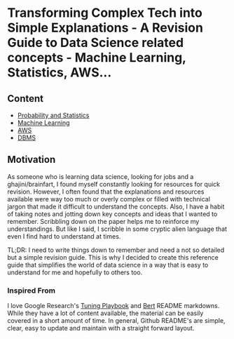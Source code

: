 # Transforming Complex Tech into Simple Explanations - A Revision Guide to Data Science related concepts - Machine Learning, Statistics, AWS...
## Content
* [Probability and Statistics](https://github.com/nvmcr/Blog/tree/main/ProbalityAndStatistics)
* [Machine Learning](https://github.com/nvmcr/Blog/tree/main/Machine_Learning)
* [AWS](https://github.com/nvmcr/Blog/tree/main/AWS)
* [DBMS](https://github.com/nvmcr/Blog/tree/main/DBMS)
## Motivation
As someone who is learning data science, looking for jobs and a ghajini/brainfart, I found myself constantly looking for resources for quick revision. However, I often found that the explanations and resources available were way too much or overly complex or filled with technical jargon that made it difficult to understand the concepts. Also, I have a habit of taking notes and jotting down key concepts and ideas that I wanted to remember. Scribbling down on the paper helps me to reinforce my understandings. But like I said, I scribble in some cryptic alien language that even I find hard to understand at times.

TL;DR: I need to write things down to remember and need a not so detailed but a simple revision guide. This is why I decided to create this reference guide that simplifies the world of data science in a way that is easy to understand for me and hopefully to others too.
### Inspired From
I love Google Research's [Tuning Playbook](https://github.com/google-research/tuning_playbook) and [Bert](https://github.com/google-research/bert) README markdowns. While they have a lot of content available, the material can be easily covered in a short amount of time. In general, Github README's are simple, clear, easy to update and maintain with a straight forward layout.
